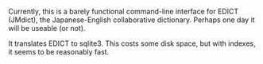 Currently, this is a barely functional command-line interface for
EDICT (JMdict), the Japanese-English collaborative dictionary.
Perhaps one day it will be useable (or not).

It translates EDICT to sqlite3. This costs some disk space, but with
indexes, it seems to be reasonably fast.